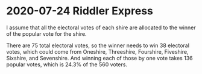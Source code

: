 2020-07-24 Riddler Express
==========================
I assume that all the electoral votes of each shire are allocated to the
winner of the popular vote for the shire.

There are 75 total electoral votes, so the winner needs to win 38 electoral
votes, which could come from Oneshire, Threeshire, Fourshire, Fiveshire,
Sixshire, and Sevenshire.  And winning each of those by one vote takes 136
popular votes, which is 24.3% of the 560 voters.

